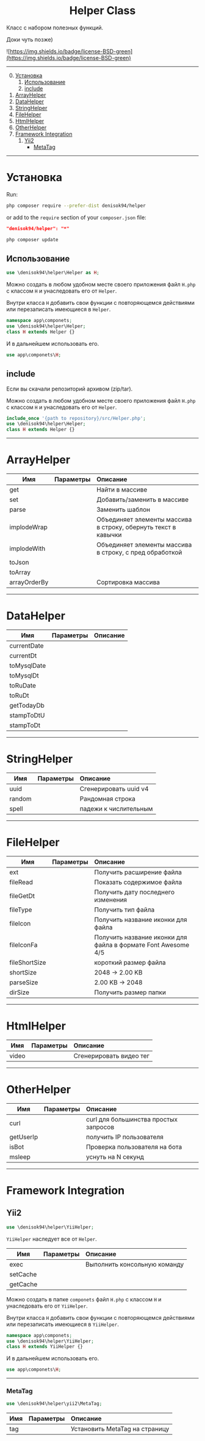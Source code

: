 <h1 align = "center"> Helper Class </h1>

Класс с набором полезных функций.

Доки чуть позже)

![https://img.shields.io/badge/license-BSD-green](https://img.shields.io/badge/license-BSD-green)
___

0. [Установка](#Установка)
    1. [Использование](#Использование)
    2. [include](#include)
1. [ArrayHelper](#ArrayHelper)
2. [DataHelper](#DataHelper)
3. [StringHelper](#StringHelper)
4. [FileHelper](#FileHelper)
5. [HtmlHelper](#HtmlHelper)
6. [OtherHelper](#OtherHelper)
7. [Framework Integration](#Framework-Integration)
    1. [Yii2](#Yii2)
        - [MetaTag](#MetaTag)

___

# Установка

Run:

```bash
php composer require --prefer-dist denisok94/helper
```

or add to the `require` section of your `composer.json` file:

```json
"denisok94/helper": "*"
```

```bash
php composer update
```

## Использование

```php
use \denisok94\helper\Helper as H;
```

Можно создать в любом удобном месте своего приложения файл `H.php` с классом `H` и унаследовать его от `Helper`.

Внутри класса `H` добавить свои функции с повторяющемся действиями или перезаписать имеющиеся в `Helper`.

```php
namespace app\componets;
use \denisok94\helper\Helper;
class H extends Helper {}
```

И в дальнейшем использовать его.

```php
use app\componets\H;
```

## include

Если вы скачали репозиторий архивом (zip/tar).

Можно создать в любом удобном месте своего приложения файл `H.php` с классом `H` и унаследовать его от `Helper`.

```php
include_once '{path to repository}/src/Helper.php';
use \denisok94\helper\Helper;
class H extends Helper {}
```

___

# ArrayHelper

| Имя | Параметры | Описание |
|----------------|:---------:|:----------------|
| get |  | Найти в массиве |
| set |  | Добавить/заменить в массиве |
| parse |  | Заменить шаблон |
| implodeWrap |  |  Объединяет элементы массива в строку, обернуть текст в кавычки |
| implodeWith |  |  Объединяет элементы массива в строку, с пред обработкой |
| toJson |  |  |
| toArray |  |  |
| arrayOrderBy |  | Сортировка массива |

___

# DataHelper

| Имя | Параметры | Описание |
|----------------|:---------:|:----------------|
| currentDate |  |  |
| currentDt |  |  |
| toMysqlDate |  |  |
| toMysqlDt |  |  |
| toRuDate |  |  |
| toRuDt |  |  |
| getTodayDb |  |  |
| stampToDtU |  |  |
| stampToDt |  |  |

___

# StringHelper

| Имя | Параметры | Описание |
|----------------|:---------:|:----------------|
| uuid |  | Сгенерировать uuid v4 |
| random |  | Рандомная строка |
| spell |  | падежи к числительным |

___

# FileHelper

| Имя | Параметры | Описание |
|----------------|:---------:|:----------------|
| ext |  | Получить расширение файла |
| fileRead |  | Показать содержимое файла |
| fileGetDt |  | Получить дату последнего изменения |
| fileType |  | Получить тип файла |
| fileIcon |  | Получить название иконки для файла |
| fileIconFa |  | Получить название иконки для файла в формате Font Awesome 4/5 |
| fileShortSize |  | короткий размер файла |
| shortSize |  | 2048 → 2.00 KB |
| parseSize |  | 2.00 KB → 2048 |
| dirSize |  | Получить размер папки |

___

# HtmlHelper

| Имя | Параметры | Описание |
|----------------|:---------:|:----------------|
| video |  | Сгенерировать видео тег |

___

# OtherHelper

| Имя | Параметры | Описание |
|----------------|:---------:|:----------------|
| curl |  | curl для большинства простых запросов |
| getUserIp |  | получить IP пользователя |
| isBot |  | Проверка пользователя на бота |
| msleep |  | уснуть на N секунд |

___

# Framework Integration

## Yii2

```php
use \denisok94\helper\YiiHelper;
```

`YiiHelper` наследует все от `Helper`.

| Имя | Параметры | Описание |
|----------------|:---------:|:----------------|
| exec |  | Выполнить консольную команду |
| setCache |  |  |
| getCache |  |  |

Можно создать в папке `componets` файл `H.php` с классом `H` и унаследовать его от `YiiHelper`.

Внутри класса `H` добавить свои функции с повторяющемся действиями или перезаписать имеющиеся в `YiiHelper`.

```php
namespace app\componets;
use \denisok94\helper\YiiHelper;
class H extends YiiHelper {}
```

И в дальнейшем использовать его.

```php
use app\componets\H;
```

___

### **MetaTag**

```php
use \denisok94\helper\yii2\MetaTag;
```

| Имя | Параметры | Описание |
|----------------|:---------:|:----------------|
| tag |  | Установить MetaTag на страницу |
